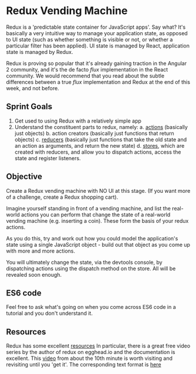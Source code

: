 # Redux Vending Machine

Redux is a 'predictable state container for JavaScript apps'. Say what?
It's basically a very intuitive way to manage your application state, as
opposed to UI state (such as whether something is visible or not, or
whether a particular filter has been applied). UI state is managed by 
React, application state is managed by Redux.

Redux is proving so popular that it's already gaining traction in the 
Angular 2 community, and it's the de facto *flux* implementation in the
React community. We would recommend that you read about the subtle differences
between a true *flux* implementation and Redux at the end of this week,
and not before.

## Sprint Goals

1. Get used to using Redux with a relatively simple app
2. Understand the constituent parts to redux, namely:
    a. [actions](http://redux.js.org/docs/basics/Actions.html) (basically 
    just objects)
    b. action creators (basically just functions that return objects)
    c. [reducers](http://redux.js.org/docs/basics/Reducers.html) (basically 
    just functions that take the old state and an action as arguments, 
    and return the new state)
    d. [stores](http://redux.js.org/docs/basics/Store.html), which are 
    created with reducers, and allow you to dispatch actions, access the 
    state and register listeners. 
    

## Objective

Create a Redux vending machine with NO UI at this stage. (If you want more
of a challenge, create a Redux shopping cart).

Imagine yourself standing in front of a vending machine, and list the 
real-world actions you can perform that change the state of a real-world 
vending machine (e.g. inserting a coin). These form the basis of your redux actions.

As you do this, try and work out how you could model the application's state
using a single JavaScript object - build out that object as you come up with
more and more actions.

You will ultimately change the state, via the devtools console, by dispatching
actions using the dispatch method on the store. All will be revealed soon
enough.

## ES6 code

Feel free to ask what's going on when you come across ES6 code in a tutorial and you don't understand it.

## Resources

Redux has some excellent [resources](http://redux.js.org/docs/introduction/Ecosystem.html)
In particular, there is a great free video series by the author of redux on egghead.io and
the documentation is excellent.
This [video](https://www.youtube.com/watch?v=WIqbzHdEPVM&list=PLb0IAmt7-GS0M8Q95RIc2lOM6nc77q1IY&index=4) from about the 10th minute
is worth visiting and revisiting until you 'get it'. The corresponding text format is [here](https://code-cartoons.com/a-cartoon-intro-to-redux-3afb775501a6#.xnmd6w1xp)
